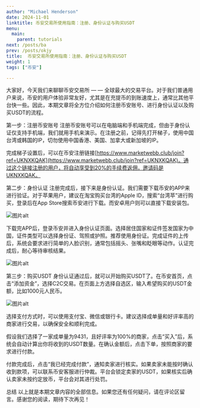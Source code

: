 ```yaml
---
author: "Michael Henderson"
date: 2024-11-01
linktitle: 币安交易所使用指南：注册、身份认证与购买USDT
menu:
  main:
    parent: tutorials
next: /posts/ba
prev: /posts/okjy
title:  币安交易所使用指南：注册、身份认证与购买USDT
weight: 1
tags: ["币安"]

---
```

大家好，今天我们来聊聊币安交易所 — — 全球最大的交易平台。对于我们普通用户来说，币安的用户体验非常友好，尤其是在充提币的到账速度上，通常比其他平台快一些。因此，本期文章将全方位介绍如何注册币安账号、进行身份认证以及购买USDT的流程。

第一步：注册币安账号
注册币安账号可以在电脑端和手机端完成，但由于身份认证仅支持手机端，我们就用手机来演示。在注册之前，记得先打开梯子，使用中国台湾或韩国的IP，切勿使用中国香港、美国、加拿大或新加坡的IP。

完成梯子设置后，可以在币安注册链接[https://www.marketwebb.club/join?ref=UKNXKQAK](https://www.marketwebb.club/join?ref=UKNXKQAK)。通过这个链接注册的用户，将自动享受到20%的手续费返佣，邀请码是UKNXKQAK。

第二步：身份认证
注册完成后，接下来是身份认证。我们需要下载币安的APP来进行验证。对于苹果用户，建议在淘宝购买台湾的Apple ID，搜索“台湾苹”进行购买，登录后在App Store搜索币安进行下载。而安卓用户则可以直接下载安装包。

![图片alt](https://ice.frostsky.com/2024/11/02/31fb3eaaf3775b4d076f2d85a9b7969f.png "图片title")

下载完APP后，登录币安并进入身份认证页面。选择居住国家和证件签发国家为中国，证件类型可以选择身份证、驾照或护照。推荐使用身份证。完成证件的上传后，系统会要求进行简单的人脸识别，通常包括摇头、张嘴和眨眼等动作。认证完成后，耐心等待审核结果。

![图片alt](https://ice.frostsky.com/2024/11/02/bcd2fac83a801d010cf6c24ab42d24f6.png "图片title")

第三步：购买USDT
身份认证通过后，就可以开始购买USDT了。在币安首页，点击“添加资金”，选择C2C交易。在页面上方选择自选区，输入希望购买的USDT金额，比如1000元人民币。

![图片alt](https://ice.frostsky.com/2024/11/02/63a30f81cf5ddb9934ec9ac0b0eb5eef.png "图片title")

选择支付方式时，可以使用支付宝、微信或银行卡。建议选择成单量和好评率高的商家进行交易，以确保安全和顺利完成。

假设我们选择了一家成单量为9431，且好评率为100%的商家，点击“买入”后，系统会自动计算出你将收到的USDT数量。在确认金额后，点击下单，按照商家的要求进行付款。

付款完成后，点击“我已经完成付款”，通知卖家进行核实。如果卖家未能按时确认收到款项，可以联系币安客服进行仲裁。平台会锁定卖家的USDT，如果核实后确认卖家未按约定放币，平台会对其进行处罚。

总结
以上就是本期文章内容的全部信息。如果您还有任何疑问，请在评论区留言。感谢您的阅读，期待下次再见！